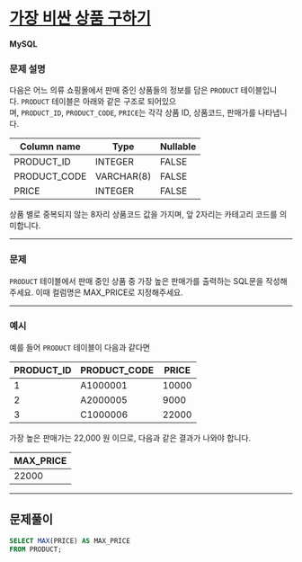 # [가장 비싼 상품 구하기](https://school.programmers.co.kr/learn/courses/30/lessons/131697)

**MySQL**

### **문제 설명**

다음은 어느 의류 쇼핑몰에서 판매 중인 상품들의 정보를 담은 `PRODUCT` 테이블입니다. `PRODUCT` 테이블은 아래와 같은 구조로 되어있으며, `PRODUCT_ID`, `PRODUCT_CODE`, `PRICE`는 각각 상품 ID, 상품코드, 판매가를 나타냅니다.

| Column name | Type | Nullable |
| --- | --- | --- |
| PRODUCT_ID | INTEGER | FALSE |
| PRODUCT_CODE | VARCHAR(8) | FALSE |
| PRICE | INTEGER | FALSE |

상품 별로 중복되지 않는 8자리 상품코드 값을 가지며, 앞 2자리는 카테고리 코드를 의미합니다.

---

### 문제

`PRODUCT` 테이블에서 판매 중인 상품 중 가장 높은 판매가를 출력하는 SQL문을 작성해주세요. 이때 컬럼명은 MAX_PRICE로 지정해주세요.

---

### 예시

예를 들어 `PRODUCT` 테이블이 다음과 같다면

| PRODUCT_ID | PRODUCT_CODE | PRICE |
| --- | --- | --- |
| 1 | A1000001 | 10000 |
| 2 | A2000005 | 9000 |
| 3 | C1000006 | 22000 |

가장 높은 판매가는 22,000 원 이므로, 다음과 같은 결과가 나와야 합니다.

| MAX_PRICE |
| --- |
|22000|

---

## 문제풀이
```sql
SELECT MAX(PRICE) AS MAX_PRICE
FROM PRODUCT;
```